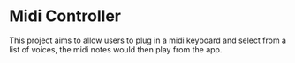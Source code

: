 # Midi Controller

This project aims to allow users to plug in a midi keyboard and select from a list of voices, the midi notes would then play from the app.
